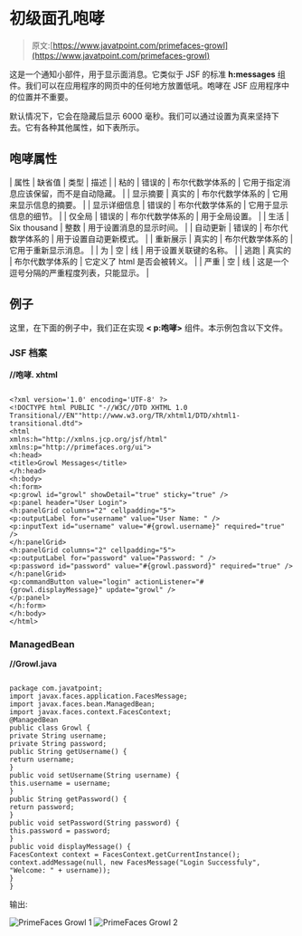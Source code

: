 # 初级面孔咆哮

> 原文:[https://www.javatpoint.com/primefaces-growl](https://www.javatpoint.com/primefaces-growl)

这是一个通知小部件，用于显示面消息。它类似于 JSF 的标准 **h:messages** 组件。我们可以在应用程序的网页中的任何地方放置低吼。咆哮在 JSF 应用程序中的位置并不重要。

默认情况下，它会在隐藏后显示 6000 毫秒。我们可以通过设置为真来坚持下去。它有各种其他属性，如下表所示。

## 咆哮属性

| 属性 | 缺省值 | 类型 | 描述 |
| 粘的 | 错误的 | 布尔代数学体系的 | 它用于指定消息应该保留，而不是自动隐藏。 |
| 显示摘要 | 真实的 | 布尔代数学体系的 | 它用来显示信息的摘要。 |
| 显示详细信息 | 错误的 | 布尔代数学体系的 | 它用于显示信息的细节。 |
| 仅全局 | 错误的 | 布尔代数学体系的 | 用于全局设置。 |
| 生活 | Six thousand | 整数 | 用于设置消息的显示时间。 |
| 自动更新 | 错误的 | 布尔代数学体系的 | 用于设置自动更新模式。 |
| 重新展示 | 真实的 | 布尔代数学体系的 | 它用于重新显示消息。 |
| 为 | 空 | 线 | 用于设置关联键的名称。 |
| 逃跑 | 真实的 | 布尔代数学体系的 | 它定义了 html 是否会被转义。 |
| 严重 | 空 | 线 | 这是一个逗号分隔的严重程度列表，只能显示。 |

## 例子

这里，在下面的例子中，我们正在实现 **< p:咆哮>** 组件。本示例包含以下文件。

### JSF 档案

**//咆哮. xhtml**

```

<?xml version='1.0' encoding='UTF-8' ?>
<!DOCTYPE html PUBLIC "-//W3C//DTD XHTML 1.0 Transitional//EN""http://www.w3.org/TR/xhtml1/DTD/xhtml1-transitional.dtd">
<html 
xmlns:h="http://xmlns.jcp.org/jsf/html"
xmlns:p="http://primefaces.org/ui">
<h:head>
<title>Growl Messages</title>
</h:head>
<h:body>
<h:form>
<p:growl id="growl" showDetail="true" sticky="true" />
<p:panel header="User Login">
<h:panelGrid columns="2" cellpadding="5">
<p:outputLabel for="username" value="User Name: " />
<p:inputText id="username" value="#{growl.username}" required="true" />
</h:panelGrid>
<h:panelGrid columns="2" cellpadding="5">
<p:outputLabel for="password" value="Password: " />
<p:password id="password" value="#{growl.password}" required="true" />
</h:panelGrid>
<p:commandButton value="login" actionListener="#{growl.displayMessage}" update="growl" />
</p:panel>
</h:form>
</h:body>
</html>

```

### ManagedBean

**//Growl.java**

```

package com.javatpoint;
import javax.faces.application.FacesMessage;
import javax.faces.bean.ManagedBean;
import javax.faces.context.FacesContext;
@ManagedBean
public class Growl {
private String username;
private String password;
public String getUsername() {
return username;
}
public void setUsername(String username) {
this.username = username;
}
public String getPassword() {
return password;
}
public void setPassword(String password) {
this.password = password;
}
public void displayMessage() {
FacesContext context = FacesContext.getCurrentInstance();
context.addMessage(null, new FacesMessage("Login Successfuly", "Welcome: " + username));
}
}

```

输出:

![PrimeFaces Growl 1](../Images/1578e15374248d6f0581f62f56566c09.png)
![PrimeFaces Growl 2](../Images/654ae50dd4a48e99aa42528be814cc55.png)